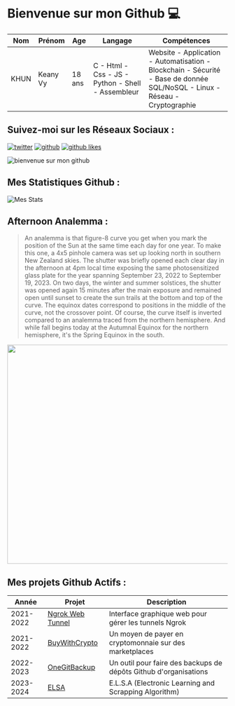 # Bienvenue sur mon Github 💻
| Nom | Prénom | Age | Langage | Compétences |
|---  |---     |---  |---      |---
| KHUN | Keany Vy | 18 ans | C - Html - Css - JS - Python - Shell - Assembleur | Website - Application - Automatisation - Blockchain - Sécurité - Base de donnée SQL/NoSQL - Linux - Réseau - Cryptographie |

## Suivez-moi sur les Réseaux Sociaux :
[![twitter](https://img.shields.io/twitter/follow/thisiskeanyvy?style=social)](https://twitter.com/thisiskeanyvy)
[![github](https://img.shields.io/github/followers/thisiskeanyvy?style=social)](https://github.com/thisiskeanyvy?tab=followers)
[![github likes](https://img.shields.io/github/stars/thisiskeanyvy?style=social)](https://github.com/thisiskeanyvy)

![bienvenue sur mon github](https://thisiskeanyvy-hosting.pages.dev/banner.gif)

## Mes Statistiques Github :
![Mes Stats](https://github-readme-stats.vercel.app/api?username=thisiskeanyvy&show_icons=true&theme=radical)

## Afternoon Analemma :

> An analemma is that figure-8 curve you get when you mark the position of the Sun at the same time each day for one year. To make this one, a 4x5 pinhole camera was set up looking north in southern New Zealand skies. The shutter was briefly opened each clear day in the afternoon at 4pm local time exposing the same photosensitized glass plate for the year spanning September 23, 2022 to September 19, 2023. On two days, the winter and summer solstices, the shutter was opened again 15 minutes after the main exposure and remained open until sunset to create the sun trails at the bottom and top of the curve. The equinox dates correspond to positions in the middle of the curve, not the crossover point. Of course, the curve itself is inverted compared to an analemma traced from the northern hemisphere. And while fall begins today at the Autumnal Equinox for the northern hemisphere, it's the Spring Equinox in the south.

<img src='https://apod.nasa.gov/apod/image/2309/4pm-analemma-nz_1024.jpg' width="800" height="500"/>

## Mes projets Github Actifs :
| Année | Projet | Description |
|---   |---     |---          |
| 2021-2022 | [Ngrok Web Tunnel](https://github.com/thisiskeanyvy/ngrok-web-manager) | Interface graphique web pour gérer les tunnels Ngrok |
| 2021-2022 | [BuyWithCrypto](https://github.com/BuyWithCrypto) | Un moyen de payer en cryptomonnaie sur des marketplaces |
| 2022-2023 | [OneGitBackup](https://github.com/BuyWithCrypto/OneGitBackup) | Un outil pour faire des backups de dépôts Github d'organisations |
| 2023-2024 | [ELSA](https://github.com/thisiskeanyvy/ELSA) | E.L.S.A (Electronic Learning and Scrapping Algorithm) |